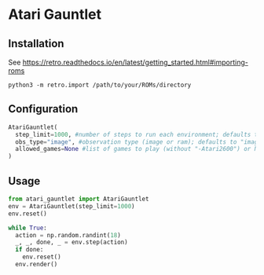 # Atari Gauntlet

## Installation
See https://retro.readthedocs.io/en/latest/getting_started.html#importing-roms
```
python3 -m retro.import /path/to/your/ROMs/directory
```

## Configuration
```python
AtariGauntlet(
  step_limit=1000, #number of steps to run each environment; defaults to None (infinite)
  obs_type="image", #observation type (image or ram); defaults to "image"
  allowed_games=None #list of games to play (without "-Atari2600") or None for all
)
```

## Usage
```python
from atari_gauntlet import AtariGauntlet
env = AtariGauntlet(step_limit=1000)
env.reset()

while True:
  action = np.random.randint(18)
  _, _, done, _ = env.step(action)
  if done:
    env.reset()
  env.render()
```
